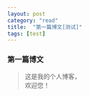 ```yaml
---
layout: post
category: "read"
title:  "第一篇博文[测试]"
tags: [test]
---
```

### 第一篇博文

>这是我的个人博客，  
>欢迎您！
